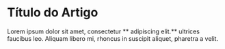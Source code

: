 # Título do Artigo

Lorem ipsum dolor sit amet, consectetur ** adipiscing elit.** ultrices faucibus leo. Aliquam libero mi, rhoncus in suscipit aliquet, pharetra a velit.
